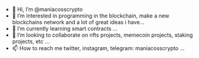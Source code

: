 - 👋 Hi, I’m @maniacosscrypto
- 👀 I’m interested in programming in the blockchain, make a new blockchains network and a lot of great ideas i have...
- 🌱 I’m currently learning smart contracts ...
- 💞️ I’m looking to collaborate on nfts projects, memecoin projects, staking projects, etc ...
- 📫 How to reach me twitter, instagram, telegram: maniacosscrypto ...

<!---
maniacosscrypto/maniacosscrypto is a ✨ special ✨ repository because its `README.md` (this file) appears on your GitHub profile.
You can click the Preview link to take a look at your changes.
--->
